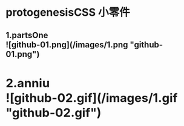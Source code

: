 # protogenesisCSS 小零件

  <h2>1.partsOne<h2\><br />
![github-01.png](/images/1.png "github-01.png")
<h2>2.anniu<h2\><br />
![github-02.gif](/images/1.gif "github-02.gif")
